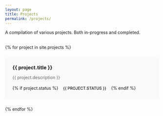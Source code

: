 ```yaml
---
layout: page
title: Projects
permalink: /projects/
---
```


A compilation of various projects. Both in-progress and completed.

<div class="projects-grid">
  {% for project in site.projects %}
  <a href="{{ project.url }}" class="project-card-link">
    <div class="project-card">
      <h3>{{ project.title }}</h3>
      <p>{{ project.description }}</p>
      {% if project.status %}
      <span class="project-status status-{{ project.status | downcase }}">{{ project.status }}</span>
      {% endif %}
    </div>
  </a>
  {% endfor %}
</div>

<style>
.projects-grid {
  display: grid;
  grid-template-columns: repeat(auto-fit, minmax(300px, 1fr));
  gap: 1.5rem;
  margin: 2rem 0;
}

.project-card-link {
  text-decoration: none;
  color: inherit;
  display: block;
}

.project-card {
  padding: 1.5rem;
  background: #f8f9fa;
  border-radius: 8px;
  border-left: 4px solid #var(--vrv-steel);
  transition: transform 0.2s ease, box-shadow 0.2s ease, border-left-color 0.2s ease;
  cursor: pointer;
}

.project-card-link:hover .project-card {
  transform: translateY(-2px);
  box-shadow: 0 4px 12px rgba(0,0,0,0.15);
  border-left-color: var(--vrv-gold);
}

.project-card h3 {
  margin-top: 0;
  margin-bottom: 0.5rem;
  color: var(--vrv-navy);
}

.project-card-link:hover h3 {
  color: var(--vrv-steel);
}

.project-card p {
  color: #666;
  margin-bottom: 1rem;
}

.project-status {
  display: inline-block;
  padding: 0.25rem 0.75rem;
  border-radius: 12px;
  font-size: 0.8rem;
  font-weight: 500;
  text-transform: uppercase;
}

.status-completed {
  background-color: #d4edda;
  color: #155724;
}

.status-in-progress {
  background-color: #fff3cd;
  color: #856404;
}

.status-planned {
  background-color: #e2e3e5;
  color: #495057;
}
</style>